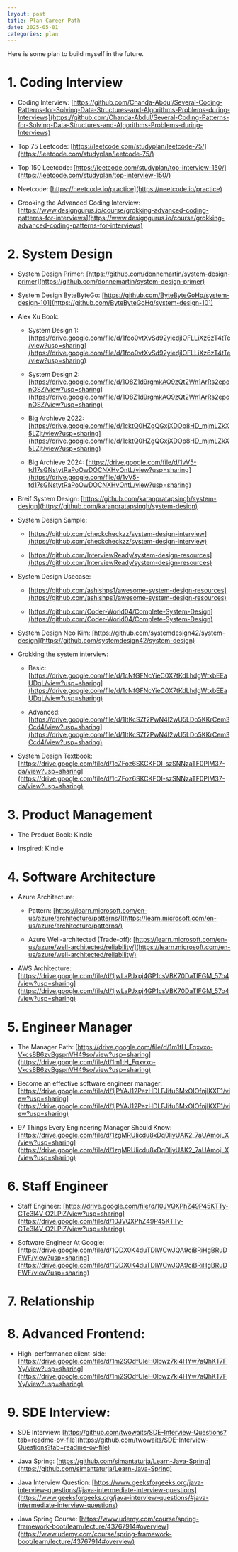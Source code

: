 ```yaml
---
layout: post
title: Plan Career Path
date: 2025-05-01
categories: plan
---
```


Here is some plan to build myself in the future.

# 1. Coding Interview

- Coding Interview: [https://github.com/Chanda-Abdul/Several-Coding-Patterns-for-Solving-Data-Structures-and-Algorithms-Problems-during-Interviews](https://github.com/Chanda-Abdul/Several-Coding-Patterns-for-Solving-Data-Structures-and-Algorithms-Problems-during-Interviews)

- Top 75 Leetcode: [https://leetcode.com/studyplan/leetcode-75/](https://leetcode.com/studyplan/leetcode-75/)

- Top 150 Leetcode: [https://leetcode.com/studyplan/top-interview-150/](https://leetcode.com/studyplan/top-interview-150/)

- Neetcode: [https://neetcode.io/practice](https://neetcode.io/practice)

- Grooking the Advanced Coding Interview: [https://www.designgurus.io/course/grokking-advanced-coding-patterns-for-interviews](https://www.designgurus.io/course/grokking-advanced-coding-patterns-for-interviews)

# 2. System Design

- System Design Primer: [https://github.com/donnemartin/system-design-primer](https://github.com/donnemartin/system-design-primer)

- System Design ByteByteGo: [https://github.com/ByteByteGoHq/system-design-101](https://github.com/ByteByteGoHq/system-design-101)

- Alex Xu Book:

  - System Design 1: [https://drive.google.com/file/d/1foo0vtXvSd92yiedjlOFLLiXz6zT4tTe/view?usp=sharing](https://drive.google.com/file/d/1foo0vtXvSd92yiedjlOFLLiXz6zT4tTe/view?usp=sharing)

  - System Design 2: [https://drive.google.com/file/d/1O8Z1d9rgmkAO9zQt2Wn1ArRs2eponOSZ/view?usp=sharing](https://drive.google.com/file/d/1O8Z1d9rgmkAO9zQt2Wn1ArRs2eponOSZ/view?usp=sharing)

  - Big Archieve 2022: [https://drive.google.com/file/d/1cktQ0HZgQGxjXDOp8HD_mjmLZkX5LZjt/view?usp=sharing](https://drive.google.com/file/d/1cktQ0HZgQGxjXDOp8HD_mjmLZkX5LZjt/view?usp=sharing)

  - Big Archieve 2024: [https://drive.google.com/file/d/1vV5-td17sGNstytRaPoOwDOCNXHvOntL/view?usp=sharing](https://drive.google.com/file/d/1vV5-td17sGNstytRaPoOwDOCNXHvOntL/view?usp=sharing)

- Breif System Design: [https://github.com/karanpratapsingh/system-design](https://github.com/karanpratapsingh/system-design)

- System Design Sample:

  - [https://github.com/checkcheckzz/system-design-interview](https://github.com/checkcheckzz/system-design-interview)

  - [https://github.com/InterviewReady/system-design-resources](https://github.com/InterviewReady/system-design-resources)

- System Design Usecase:

  - [https://github.com/ashishps1/awesome-system-design-resources](https://github.com/ashishps1/awesome-system-design-resources)

  - [https://github.com/Coder-World04/Complete-System-Design](https://github.com/Coder-World04/Complete-System-Design)

- System Design Neo Kim: [https://github.com/systemdesign42/system-design](https://github.com/systemdesign42/system-design)

- Grokking the system interview:

  - Basic: [https://drive.google.com/file/d/1cNfGFNcYieC0X7tKdLhdgWtxbEEaUDqL/view?usp=sharing](https://drive.google.com/file/d/1cNfGFNcYieC0X7tKdLhdgWtxbEEaUDqL/view?usp=sharing)

  - Advanced: [https://drive.google.com/file/d/1ItKcSZf2PwN4l2wU5LDo5KKrCem3Ccd4/view?usp=sharing](https://drive.google.com/file/d/1ItKcSZf2PwN4l2wU5LDo5KKrCem3Ccd4/view?usp=sharing)

- System Design Textbook: [https://drive.google.com/file/d/1cZFoz6SKCKFOI-szSNNzaTF0PIM37-da/view?usp=sharing](https://drive.google.com/file/d/1cZFoz6SKCKFOI-szSNNzaTF0PIM37-da/view?usp=sharing)

# 3. Product Management

- The Product Book: Kindle

- Inspired: Kindle

# 4. Software Architecture

- Azure Architecture:

  - Pattern: [https://learn.microsoft.com/en-us/azure/architecture/patterns/](https://learn.microsoft.com/en-us/azure/architecture/patterns/)

  - Azure Well-architected (Trade-off): [https://learn.microsoft.com/en-us/azure/well-architected/reliability/](https://learn.microsoft.com/en-us/azure/well-architected/reliability/)

- AWS Architecture: [https://drive.google.com/file/d/1jwLaPJxpj4GP1csVBK70DaTIFGM_57o4/view?usp=sharing](https://drive.google.com/file/d/1jwLaPJxpj4GP1csVBK70DaTIFGM_57o4/view?usp=sharing)

# 5. Engineer Manager

- The Manager Path: [https://drive.google.com/file/d/1m1tH_Fqxvxo-Vkcs8B6zvBgspnVH49so/view?usp=sharing](https://drive.google.com/file/d/1m1tH_Fqxvxo-Vkcs8B6zvBgspnVH49so/view?usp=sharing)

- Become an effective software engineer manager: [https://drive.google.com/file/d/1jPYAJ12PezHDLFJifu6MxOIOfnjIKXF1/view?usp=sharing](https://drive.google.com/file/d/1jPYAJ12PezHDLFJifu6MxOIOfnjIKXF1/view?usp=sharing)

- 97 Things Every Engineering Manager Should Know: [https://drive.google.com/file/d/1zgMRUlicdu8xDq0liyUAK2_7aUAmojLX/view?usp=sharing](https://drive.google.com/file/d/1zgMRUlicdu8xDq0liyUAK2_7aUAmojLX/view?usp=sharing)

# 6. Staff Engineer

- Staff Engineer: [https://drive.google.com/file/d/10JVQXPhZ49P45KTTy-CTe3l4V_O2LPiZ/view?usp=sharing](https://drive.google.com/file/d/10JVQXPhZ49P45KTTy-CTe3l4V_O2LPiZ/view?usp=sharing)

- Software Engineer At Google: [https://drive.google.com/file/d/1QDX0K4duTDlWCwJQA9ciBRiHgBRuDFWF/view?usp=sharing](https://drive.google.com/file/d/1QDX0K4duTDlWCwJQA9ciBRiHgBRuDFWF/view?usp=sharing)

# 7. Relationship

<!-- - Book 1: [https://drive.google.com/file/d/1yjtNpNRq-Lg8cOjC8v9alJJcSLpRStRY/view?usp=sharing](https://drive.google.com/file/d/1yjtNpNRq-Lg8cOjC8v9alJJcSLpRStRY/view?usp=sharing)

- Book 2: [https://drive.google.com/file/d/1MN8cdBJ_DjH16y9GRuoiXAEVo5v7IiCv/view?usp=sharing](https://drive.google.com/file/d/1MN8cdBJ_DjH16y9GRuoiXAEVo5v7IiCv/view?usp=sharing)

- Book 3: [https://drive.google.com/file/d/1H_VgUhxRRdYr0IfUvcTaUS3N_EXyvnHy/view?usp=sharing](https://drive.google.com/file/d/1H_VgUhxRRdYr0IfUvcTaUS3N_EXyvnHy/view?usp=sharing) -->

# 8. Advanced Frontend:

- High-performance client-side: [https://drive.google.com/file/d/1m2SOdfUIeH0lbwz7ki4HYw7aQhKT7FYy/view?usp=sharing](https://drive.google.com/file/d/1m2SOdfUIeH0lbwz7ki4HYw7aQhKT7FYy/view?usp=sharing)

# 9. SDE Interview:

- SDE Interview: [https://github.com/twowaits/SDE-Interview-Questions?tab=readme-ov-file](https://github.com/twowaits/SDE-Interview-Questions?tab=readme-ov-file)

- Java Spring: [https://github.com/simantaturja/Learn-Java-Spring](https://github.com/simantaturja/Learn-Java-Spring)

- Java Interview Question: [https://www.geeksforgeeks.org/java-interview-questions/#java-intermediate-interview-questions](https://www.geeksforgeeks.org/java-interview-questions/#java-intermediate-interview-questions)

- Java Spring Course: [https://www.udemy.com/course/spring-framework-boot/learn/lecture/43767914#overview](https://www.udemy.com/course/spring-framework-boot/learn/lecture/43767914#overview)
